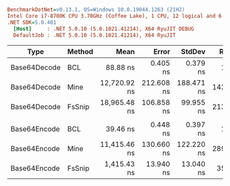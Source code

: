 ``` ini

BenchmarkDotNet=v0.13.1, OS=Windows 10.0.19044.1263 (21H2)
Intel Core i7-8700K CPU 3.70GHz (Coffee Lake), 1 CPU, 12 logical and 6 physical cores
.NET SDK=5.0.401
  [Host]     : .NET 5.0.10 (5.0.1021.41214), X64 RyuJIT DEBUG
  DefaultJob : .NET 5.0.10 (5.0.1021.41214), X64 RyuJIT


```
|         Type | Method |         Mean |      Error |     StdDev |  Ratio | RatioSD |  Gen 0 |  Gen 1 | Allocated |
|------------- |------- |-------------:|-----------:|-----------:|-------:|--------:|-------:|-------:|----------:|
| Base64Decode |    BCL |     88.88 ns |   0.405 ns |   0.379 ns |   1.00 |    0.00 | 0.0088 |      - |      56 B |
| Base64Decode |   Mine | 12,720.92 ns | 212.608 ns | 188.471 ns | 143.17 |    2.09 | 9.2010 | 0.2289 |  57,752 B |
| Base64Decode | FsSnip | 18,965.48 ns | 106.858 ns |  99.955 ns | 213.39 |    1.48 | 4.9133 | 0.0610 |  30,936 B |
|              |        |              |            |            |        |         |        |        |           |
| Base64Encode |    BCL |     39.46 ns |   0.448 ns |   0.397 ns |   1.00 |    0.00 | 0.0153 |      - |      96 B |
| Base64Encode |   Mine | 11,415.46 ns | 130.660 ns | 122.220 ns | 289.12 |    4.28 | 9.1553 | 0.2441 |  57,512 B |
| Base64Encode | FsSnip |  1,415.43 ns |  13.940 ns |  13.040 ns |  35.85 |    0.51 | 1.0967 | 0.0038 |   6,880 B |
